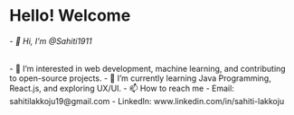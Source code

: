 <html>
  <h1>Hello! Welcome </h1>
  <h6>- 👋 Hi, I’m @Sahiti1911</h6>
  - 👀 I’m interested in web development, machine learning, and contributing to open-source projects.
  - 🌱 I’m currently learning Java Programming, React.js, and exploring UX/UI.
  - 📫 How to reach me
    - Email: sahitilakkoju19@gmail.com
    - LinkedIn: www.linkedin.com/in/sahiti-lakkoju
    
</html>
<!---
Sahiti1911/Sahiti1911 is a ✨ special ✨ repository because its `README.md` (this file) appears on your GitHub profile.
You can click the Preview link to take a look at your changes.
--->
